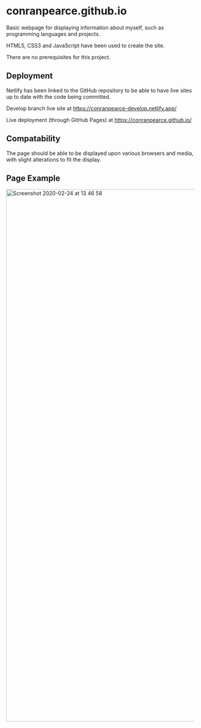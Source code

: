 # conranpearce.github.io
Basic webpage for displaying information about myself, such as programming languages and projects.

HTML5, CSS3 and JavaScript have been used to create the site.

There are no prerequisites for this project.
 
## Deployment

Netlify has been linked to the GitHub repository to be able to have live sites up to date with the code being committed.

Develop branch live site at https://conranpearce-develop.netlify.app/

Live deployment (through GitHub Pages) at https://conranpearce.github.io/

## Compatability
The page should be able to be displayed upon various browsers and media, with slight alterations to fit the display.

## Page Example
<img width="1424" alt="Screenshot 2020-02-24 at 13 46 58" src="https://user-images.githubusercontent.com/54678624/75157499-275f4300-570c-11ea-89a6-716773784618.png">
